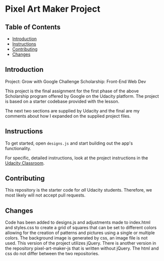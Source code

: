 # Pixel Art Maker Project

## Table of Contents

* [Introduction](#Introduction)
* [Instructions](#instructions)
* [Contributing](#contributing)
* [Changes](#changes)

## Introduction

Project: Grow with Google Challenge Scholarship: Front-End Web Dev

This project is the final assignment for the first phase of the above Scholarship program offered by Google on the Udacity platform. The project is based on a starter codebase provided with the lesson.

The next two sections are supplied by Udacity and the final are my comments about how I expanded on the supplied project files.

## Instructions

To get started, open `designs.js` and start building out the app's functionality.

For specific, detailed instructions, look at the project instructions in the [Udacity Classroom](https://classroom.udacity.com/me).

## Contributing

This repository is the starter code for _all_ Udacity students. Therefore, we most likely will not accept pull requests.

## Changes

Code has been added to designs.js and adjustments made to index.html and styles.css to create a grid of squares that can be set to different colors allowing for the creation of patterns and pictures using a single or multiple colors. The background image is generated by css, an image file is not used. This version of the project utilizes jQuery. There is another version in the repository pixel-art-maker-js that is written without jQuery. The html and css do not differ between the two repositories. 
